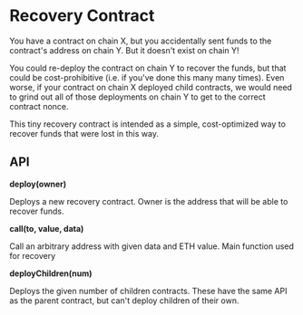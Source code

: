 # Recovery Contract

You have a contract on chain X, but you accidentally sent funds to the contract's address on chain Y. But it doesn't exist on chain Y!

You could re-deploy the contract on chain Y to recover the funds, but that could be cost-prohibitive (i.e. if you've done this many many times). Even worse, if your contract on chain X deployed child contracts, we would need to grind out all of those deployments on chain Y to get to the correct contract nonce.

This tiny recovery contract is intended as a simple, cost-optimized way to recover funds that were lost in this way.


## API

**deploy(owner)**

Deploys a new recovery contract. Owner is the address that will be able to recover funds.

**call(to, value, data)**

Call an arbitrary address with given data and ETH value. Main function used for recovery

**deployChildren(num)**

Deploys the given number of children contracts. These have the same API as the parent contract, but can't deploy children of their own.
